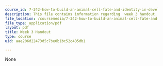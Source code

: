 ```yaml
---
course_id: 7-342-how-to-build-an-animal-cell-fate-and-identity-in-development-and-disease-fall-2017
description: This file contains information regarding  week 3 handout.
file_location: /coursemedia/7-342-how-to-build-an-animal-cell-fate-and-identity-in-development-and-disease-fall-2017/aae206d22473d5c7be0b1bc52c485db1_MIT7_342F17_Week_3_handout.pdf
file_type: application/pdf
layout: pdf
title: Week 3 Handout
type: course
uid: aae206d22473d5c7be0b1bc52c485db1

---
```

None